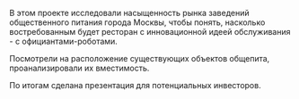 В этом проекте исследовали насыщенность рынка заведений общественного питания города Москвы, чтобы понять, насколько востребованным будет ресторан с инновационной идеей обслуживания - с официантами-роботами.

Посмотрели на расположение существующих объектов общепита, проанализировали их вместимость.

По итогам сделана презентация для потенциальных инвесторов.
